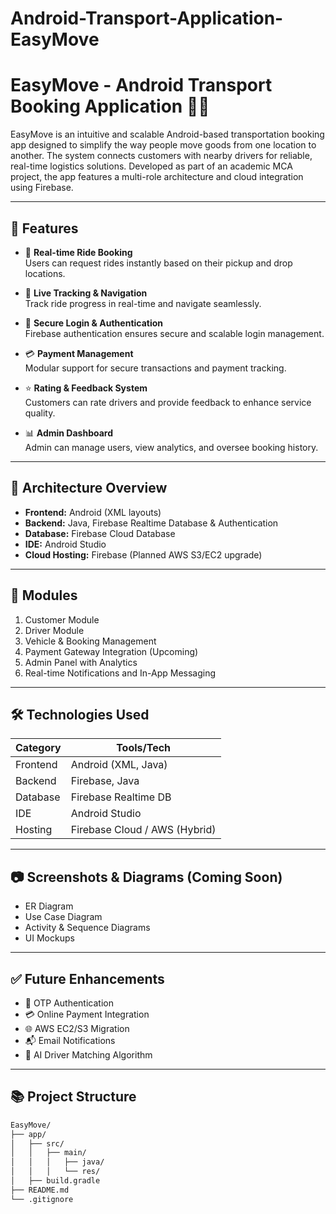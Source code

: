 # Android-Transport-Application-EasyMove


# EasyMove - Android Transport Booking Application 🚖📱

EasyMove is an intuitive and scalable Android-based transportation booking app designed to simplify the way people move goods from one location to another. The system connects customers with nearby drivers for reliable, real-time logistics solutions. Developed as part of an academic MCA project, the app features a multi-role architecture and cloud integration using Firebase.

---

## 🚀 Features

- 📍 **Real-time Ride Booking**  
  Users can request rides instantly based on their pickup and drop locations.

- 🧭 **Live Tracking & Navigation**  
  Track ride progress in real-time and navigate seamlessly.

- 🔐 **Secure Login & Authentication**  
  Firebase authentication ensures secure and scalable login management.

- 💳 **Payment Management**  
  Modular support for secure transactions and payment tracking.

- ⭐ **Rating & Feedback System**  
  Customers can rate drivers and provide feedback to enhance service quality.

- 📊 **Admin Dashboard**  
  Admin can manage users, view analytics, and oversee booking history.

---

## 🧱 Architecture Overview

- **Frontend:** Android (XML layouts)
- **Backend:** Java, Firebase Realtime Database & Authentication
- **Database:** Firebase Cloud Database
- **IDE:** Android Studio
- **Cloud Hosting:** Firebase (Planned AWS S3/EC2 upgrade)

---

## 🔧 Modules

1. Customer Module  
2. Driver Module  
3. Vehicle & Booking Management  
4. Payment Gateway Integration (Upcoming)  
5. Admin Panel with Analytics  
6. Real-time Notifications and In-App Messaging

---

## 🛠 Technologies Used

| Category      | Tools/Tech                     |
|---------------|-------------------------------|
| Frontend      | Android (XML, Java)            |
| Backend       | Firebase, Java                 |
| Database      | Firebase Realtime DB           |
| IDE           | Android Studio                 |
| Hosting       | Firebase Cloud / AWS (Hybrid)  |

---

## 📷 Screenshots & Diagrams (Coming Soon)

- ER Diagram  
- Use Case Diagram  
- Activity & Sequence Diagrams  
- UI Mockups  

---

## ✅ Future Enhancements

- 🔐 OTP Authentication  
- 💳 Online Payment Integration  
- 🌐 AWS EC2/S3 Migration  
- 📬 Email Notifications  
- 🧠 AI Driver Matching Algorithm

---

## 📚 Project Structure

```bash
EasyMove/
├── app/
│   ├── src/
│   │   ├── main/
│   │   │   ├── java/
│   │   │   └── res/
│   ├── build.gradle
├── README.md
└── .gitignore
